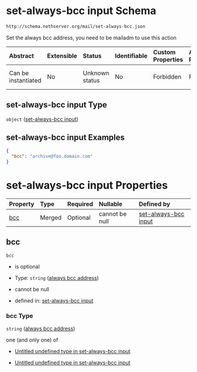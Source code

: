 # set-always-bcc input Schema

```txt
http://schema.nethserver.org/mail/set-always-bcc.json
```

Set the always bcc address, you need to be mailadm to use this action

| Abstract            | Extensible | Status         | Identifiable | Custom Properties | Additional Properties | Access Restrictions | Defined In                                                             |
| :------------------ | :--------- | :------------- | :----------- | :---------------- | :-------------------- | :------------------ | :--------------------------------------------------------------------- |
| Can be instantiated | No         | Unknown status | No           | Forbidden         | Forbidden             | none                | [set-always-bcc.json](mail/set-always-bcc.json "open original schema") |

## set-always-bcc input Type

`object` ([set-always-bcc input](set-always-bcc.md))

## set-always-bcc input Examples

```json
{
  "bcc": "archive@foo.domain.com"
}
```

# set-always-bcc input Properties

| Property    | Type   | Required | Nullable       | Defined by                                                                                                                                      |
| :---------- | :----- | :------- | :------------- | :---------------------------------------------------------------------------------------------------------------------------------------------- |
| [bcc](#bcc) | Merged | Optional | cannot be null | [set-always-bcc input](set-always-bcc-properties-always-bcc-address.md "http://schema.nethserver.org/mail/set-always-bcc.json#/properties/bcc") |

## bcc



`bcc`

* is optional

* Type: `string` ([always bcc address](set-always-bcc-properties-always-bcc-address.md))

* cannot be null

* defined in: [set-always-bcc input](set-always-bcc-properties-always-bcc-address.md "http://schema.nethserver.org/mail/set-always-bcc.json#/properties/bcc")

### bcc Type

`string` ([always bcc address](set-always-bcc-properties-always-bcc-address.md))

one (and only one) of

* [Untitled undefined type in set-always-bcc input](set-always-bcc-properties-always-bcc-address-oneof-0.md "check type definition")

* [Untitled undefined type in set-always-bcc input](set-always-bcc-properties-always-bcc-address-oneof-1.md "check type definition")
